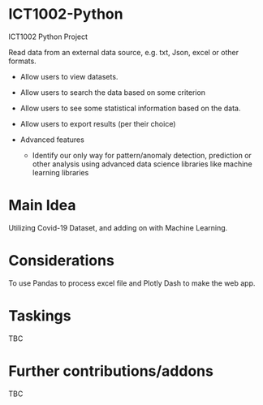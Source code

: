 # ICT1002-Python
ICT1002 Python Project

Read data from an external data source, e.g. txt, Json, excel or other formats.
* Allow users to view datasets.
* Allow users to search the data based on some criterion
* Allow users to see some statistical information based on the data.

* Allow users to export results (per their choice)
* Advanced features
  * Identify our only way for pattern/anomaly detection, prediction or other analysis using advanced data science libraries like machine learning libraries

# Main Idea

Utilizing Covid-19 Dataset, and adding on with Machine Learning.

# Considerations

To use Pandas to process excel file and Plotly Dash to make the web app.


# Taskings

TBC

# Further contributions/addons

TBC
